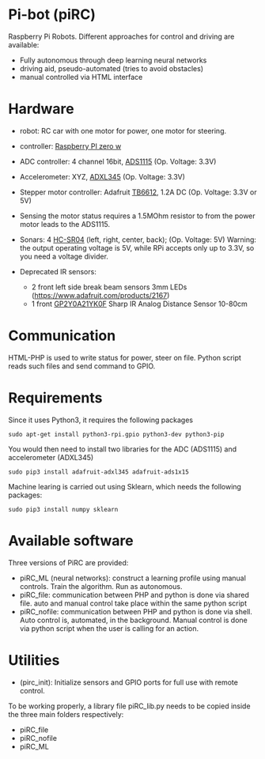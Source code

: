 # Pi-bot (piRC)
Raspberry Pi Robots. Different approaches for control and driving are available:
- Fully autonomous through deep learning neural networks 
- driving aid, pseudo-automated (tries to avoid obstacles)
- manual controlled via HTML interface

Hardware
=========
- robot: RC car with one motor for power, one motor for steering.
- controller: [Raspberry PI zero w](https://www.raspberrypi.org/products/pi-zero-w/)
- ADC controller: 4 channel 16bit, [ADS1115](http://www.ti.com/lit/ds/symlink/ads1115.pdf) (Op. Voltage: 3.3V)
- Accelerometer: XYZ, [ADXL345](http://www.analog.com/en/products/mems/accelerometers/adxl345.html) (Op. Voltage: 3.3V)
- Stepper motor controller: Adafruit [TB6612](https://learn.adafruit.com/adafruit-tb6612-h-bridge-dc-stepper-motor-driver-breakout/overview), 1.2A DC (Op. Voltage: 3.3V or 5V)
- Sensing the motor status requires a 1.5MOhm resistor to from the power motor leads to the ADS1115. 
- Sonars: 4 [HC-SR04](http://www.micropik.com/PDF/HCSR04.pdf) (left, right, center, back); (Op. Voltage: 5V)
  Warning: the output operating voltage is 5V, while RPi accepts only up to 3.3V, so you need a voltage divider. 

- Deprecated IR sensors:
    - 2 front left side break beam sensors 3mm LEDs (https://www.adafruit.com/products/2167)
    - 1 front [GP2Y0A21YK0F](http://www.sharp-world.com/products/device/lineup/data/pdf/datasheet/gp2y0a21yk_e.pdf) Sharp IR Analog Distance Sensor 10-80cm

Communication
==============
HTML-PHP is used to write status for power, steer on file. 
Python script reads such files and send command to GPIO.  

Requirements
=============
Since it uses Python3, it requires the following packages

    sudo apt-get install python3-rpi.gpio python3-dev python3-pip

You would then need to install two libraries for the ADC (ADS1115) and accelerometer (ADXL345)

    sudo pip3 install adafruit-adxl345 adafruit-ads1x15

Machine learing is carried out using Sklearn, which needs the following packages:

    sudo pip3 install numpy sklearn

Available software
===================
Three versions of PiRC are provided:
- piRC_ML (neural networks): construct a learning profile using manual controls. Train the algorithm. Run as autonomous.
- piRC_file: communication between PHP and python is done via shared file. auto and manual 
control take place within the same python script
- piRC_nofile: communication between PHP and python is done via shell. Auto control is, 
automated, in the background. Manual control is done via python script when the user 
is calling for an action.

Utilities
==========
- (pirc_init): Initialize sensors and GPIO ports for full use with remote control.

To be working properly, a library file piRC_lib.py needs to be copied inside the three main 
folders respectively:
- piRC_file
- piRC_nofile
- piRC_ML
